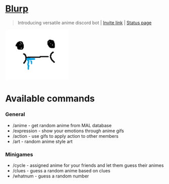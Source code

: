 # [Blurp](https://discord.com/oauth2/authorize?client_id=1248292283883851919&permissions=2147608640&integration_type=0&scope=bot)
>Introducing versatile anime discord bot | [Invite link](https://discord.com/oauth2/authorize?client_id=1248292283883851919&permissions=2147608640&integration_type=0&scope=bot) | [Status page](https://stats.uptimerobot.com/vI8XFoHe0h)

<img src="./assets/Blurp.png" width=200>
<br>

<h1>Available commands</h1>
<h3>General</h3>
<ul>
  <li>/anime - get random anime from MAL database</li>
  <li>/expression - show your emotions through anime gifs</li>
  <li>/action - use gifs to apply action to other members</li>
  <li>/art - random anime style art</li>
</ul>

<h3>Minigames</h3>
<ul>
  <li>/cycle - assigned anime for your friends and let them guess their animes</li>
  <li>/clues - guess a random anime based on clues</li>
  <li>/whatnum - guess a random number</li>
</ul>

